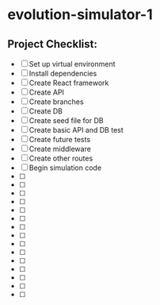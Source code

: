# evolution-simulator-1

## **Project Checklist**:

- [ ] Set up virtual environment
- [ ] Install dependencies
- [ ] Create React framework
- [ ] Create API
- [ ] Create branches
- [ ] Create DB
- [ ] Create seed file for DB
- [ ] Create basic API and DB test
- [ ] Create future tests
- [ ] Create middleware
- [ ] Create other routes
- [ ] Begin simulation code
- [ ]
- [ ]
- [ ]
- [ ]
- [ ]
- [ ]
- [ ]
- [ ]
- [ ]
- [ ]
- [ ]
- [ ]
- [ ]
- [ ]
- [ ]
